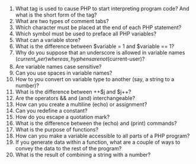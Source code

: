 1. What tag is used to cause PHP to start interpreting program code?
And what is the short form of the tag?
2. What are two types of comment tabs?
3. Which character must be placed at the end of each PHP statement?
4. Which symbol must be used to preface all PHP variables?
5. What can a variable store?
6. What is the difference between $variable = 1 and $variable == 1?
7. Why do you suppose that an underscore is allowed in variable names ($current_user) whereas, hyphens are not ($current-user)?
8. Are variable names case sensitive?
9. Can you use spaces in variable names?
10. How to you convert on variable type to another (say, a string to a number)?
11. What is the difference between ++$j and $j++?
12. Are the operators && and (and) interchangeable?
13. How can you create a multiline (echo) or assignment?
14. Can you redefine a constant?
15. How do you escape a quotation mark?
16. What is the difference between the (echo) and (print) commands?
17. What is the purpose of functions?
18. How can you make a variable accessible to all parts of a PHP program?
19. If you generate data within a function, what are a couple of ways to convey the data to the rest of the program?
20. What is the result of combining a string with a number?
